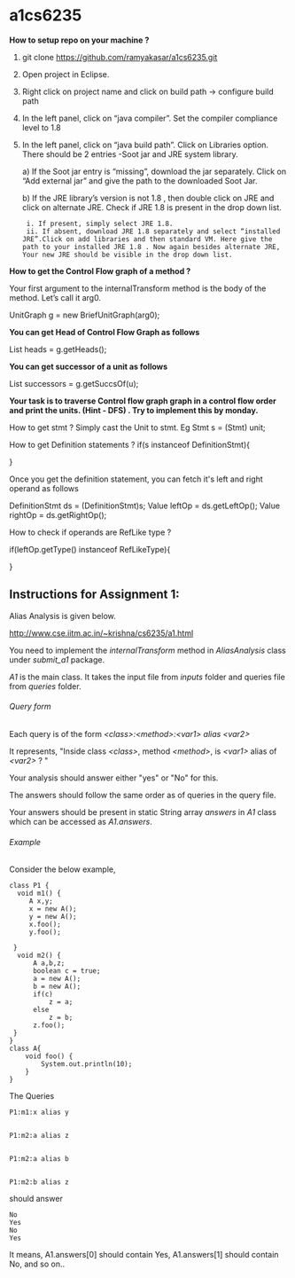 # a1cs6235
**How to setup repo on your machine ?**

1. git clone https://github.com/ramyakasar/a1cs6235.git
2. Open project in Eclipse.
3. Right click on project name and click on build path -> configure build path
4. In the left panel, click on “java compiler”. Set the compiler compliance level to 1.8
5. In the left panel, click on “java build path”. Click on Libraries option. There should be 2 entries -Soot jar and JRE system library.

      a) If the Soot jar entry is “missing”, download the jar separately. Click on “Add external jar” and give the path to the downloaded Soot Jar.
      
      b) If the JRE library’s version is not 1.8 , then double click on JRE and click on alternate JRE. Check if JRE 1.8 is present in the drop down list.
      
        i. If present, simply select JRE 1.8.
        ii. If absent, download JRE 1.8 separately and select “installed JRE”.Click on add libraries and then standard VM. Here give the path to your installed JRE 1.8 . Now again besides alternate JRE, Your new JRE should be visible in the drop down list. 


**How to get the Control Flow graph of a method ?**

Your first argument to the internalTransform method is the body of the method. Let’s call it arg0.

UnitGraph g = new BriefUnitGraph(arg0);

**You can get Head of Control Flow Graph as follows**

List<Unit> heads = g.getHeads();

**You can get successor of a unit as follows** 

List<Unit> successors = g.getSuccsOf(u); 

**Your task is to traverse Control flow graph graph in a control flow order and print the units. (Hint - DFS) . Try to implement this by monday.**

How to get stmt ?
Simply cast the Unit to stmt. 
Eg Stmt s = (Stmt) unit;

How to get Definition statements ?
if(s instanceof DefinitionStmt){

}

Once you get the definition statement, you can fetch it's left and right operand as follows

DefinitionStmt ds = (DefinitionStmt)s;
Value leftOp = ds.getLeftOp();
Value rightOp = ds.getRightOp();

How to check if operands are RefLike type ?

if(leftOp.getType() instanceof RefLikeType){

}

     
## Instructions for Assignment 1:

Alias Analysis is given below.

http://www.cse.iitm.ac.in/~krishna/cs6235/a1.html

You need to implement the *internalTransform* method in *AliasAnalysis* class under *submit_a1* package.

 *A1* is the main class. It takes the input file from *inputs* folder and queries file from *queries* folder.
      
###### Query form      

Each query is of the form
*&lt;class&gt;:&lt;method&gt;:&lt;var1&gt; alias &lt;var2&gt;*
      
It represents, "Inside class *&lt;class&gt;*, method *&lt;method&gt;*, is *&lt;var1&gt;* alias of *&lt;var2&gt;* ? "
      
Your analysis should answer either "yes" or "No" for this.

The answers should follow the same order as of queries in the query file.
      
Your answers should be present in static String array *answers* in *A1* class which can be accessed as *A1.answers*.

###### Example

Consider the below example,
      
```
class P1 {
  void m1() {
	 A x,y;
	 x = new A();
	 y = new A();
	 x.foo();
	 y.foo();
	 
 }
  void m2() {
	  A a,b,z;
	  boolean c = true;
	  a = new A();
	  b = new A();
	  if(c)
		  z = a;
	  else
		  z = b;
	  z.foo();
 }
}
class A{
	void foo() {
		System.out.println(10);
	}
}
```
      
The Queries
      
```
P1:m1:x alias y


P1:m2:a alias z


P1:m2:a alias b


P1:m2:b alias z
```

should answer
```      
No
Yes
No
Yes
```
It means, A1.answers[0] should contain Yes, A1.answers[1] should contain No, and so on..







